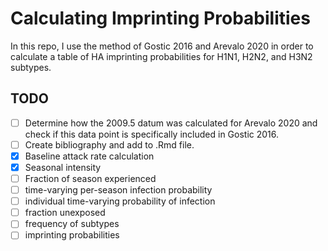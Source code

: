 # Calculating Imprinting Probabilities

In this repo, I use the method of Gostic 2016 and Arevalo 2020 in order to calculate a table of HA imprinting probabilities for H1N1, H2N2, and H3N2 subtypes.

## TODO

* [ ] Determine how the 2009.5 datum was calculated for Arevalo 2020 and check if this data point is specifically included in Gostic 2016.
* [ ] Create bibliography and add to .Rmd file.
* [x] Baseline attack rate calculation
* [x] Seasonal intensity
* [ ] Fraction of season experienced
* [ ] time-varying per-season infection probability
* [ ] individual time-varying probability of infection
* [ ] fraction unexposed
* [ ] frequency of subtypes
* [ ] imprinting probabilities

